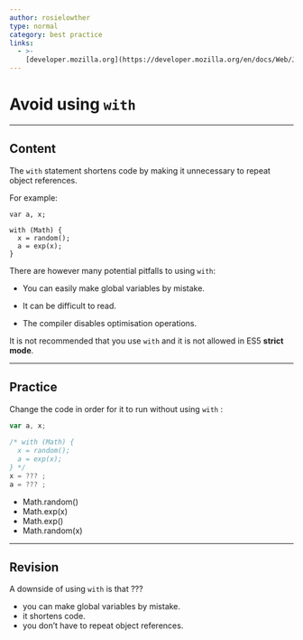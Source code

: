 ```yaml
---
author: rosielowther
type: normal
category: best practice
links:
  - >-
    [developer.mozilla.org](https://developer.mozilla.org/en/docs/Web/JavaScript/Reference/Statements/with){website}
---
```


# Avoid using `with`


---

## Content

The `with` statement shortens code by making it unnecessary to repeat object references.

For example:

```plain-text
var a, x;

with (Math) { 
  x = random();
  a = exp(x);
} 
```

There are however many potential pitfalls to using `with`:

- You can easily make global variables by mistake.

- It can be difficult to read.

- The compiler disables optimisation operations.

It is not recommended that you use `with` and it is not allowed in ES5 **strict mode**.


---

## Practice

Change the code in order for it to run without using `with` :

```javascript
var a, x;
  
/* with (Math) { 
  x = random();
  a = exp(x);
} */
x = ??? ;
a = ??? ;
```

- Math.random()
- Math.exp(x)
- Math.exp()
- Math.random(x)


---

## Revision

A downside of using `with` is that ???

- you can make global variables by mistake.
- it shortens code.
- you don’t have to repeat object references.
